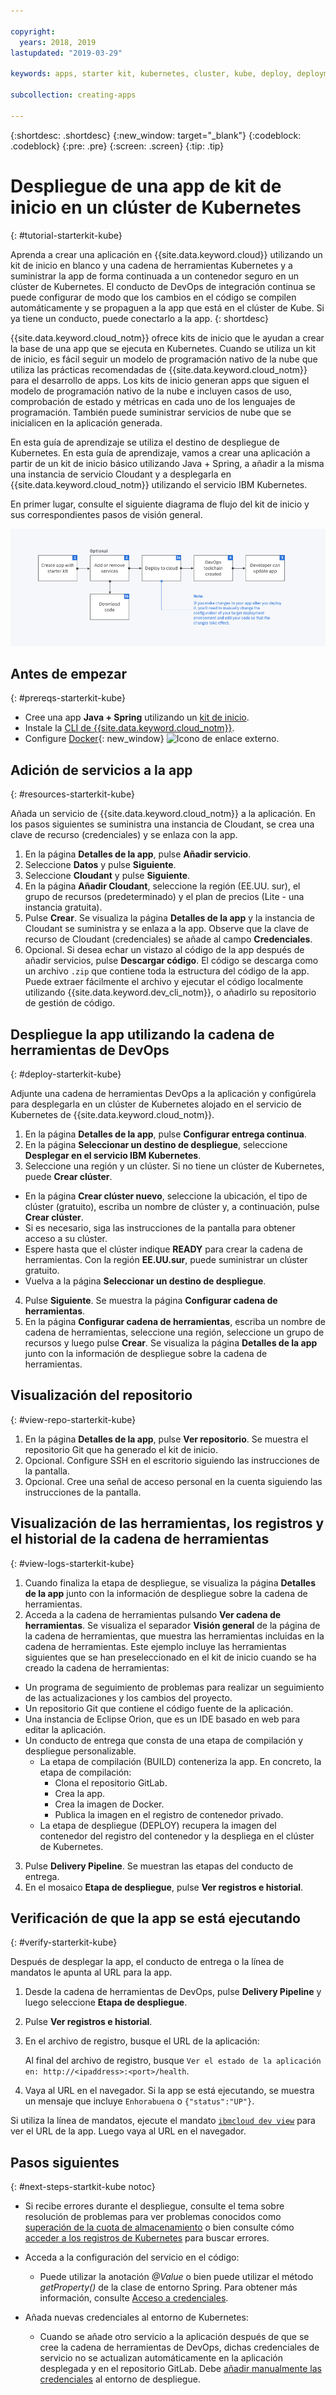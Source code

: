 ```yaml
---

copyright:
  years: 2018, 2019
lastupdated: "2019-03-29"

keywords: apps, starter kit, kubernetes, cluster, kube, deploy, deployment

subcollection: creating-apps

---
```


{:shortdesc: .shortdesc}
{:new_window: target="_blank"}
{:codeblock: .codeblock}
{:pre: .pre}
{:screen: .screen}
{:tip: .tip}

# Despliegue de una app de kit de inicio en un clúster de Kubernetes
{: #tutorial-starterkit-kube}

Aprenda a crear una aplicación en {{site.data.keyword.cloud}} utilizando un kit de inicio en blanco y una cadena de herramientas Kubernetes y a suministrar la app de forma continuada a un contenedor seguro en un clúster de Kubernetes. El conducto de DevOps de integración continua se puede configurar de modo que los cambios en el código se compilen automáticamente y se propaguen a la app que está en el clúster de Kube. Si ya tiene un conducto, puede conectarlo a la app.
{: shortdesc}

{{site.data.keyword.cloud_notm}} ofrece kits de inicio que le ayudan a crear la base de una app que se ejecuta en Kubernetes. Cuando se utiliza un kit de inicio, es fácil seguir un modelo de programación nativo de la nube que utiliza las prácticas recomendadas de {{site.data.keyword.cloud_notm}} para el desarrollo de apps. Los kits de inicio generan apps que siguen el modelo de programación nativo de la nube e incluyen casos de uso, comprobación de estado y métricas en cada uno de los lenguajes de programación. También puede suministrar servicios de nube que se inicialicen en la aplicación generada.

En esta guía de aprendizaje se utiliza el destino de despliegue de Kubernetes. En esta guía de aprendizaje, vamos a crear una aplicación a partir de un kit de inicio básico utilizando Java + Spring, a añadir a la misma una instancia de servicio Cloudant y a desplegarla en {{site.data.keyword.cloud_notm}} utilizando el servicio IBM Kubernetes.

En primer lugar, consulte el siguiente diagrama de flujo del kit de inicio y sus correspondientes pasos de visión general.

![Diagrama de flujo del kit de inicio](../images/starterkit-flow.png) 

## Antes de empezar
{: #prereqs-starterkit-kube}

* Cree una app **Java + Spring** utilizando un [kit de inicio](/docs/apps/tutorials?topic=creating-apps-tutorial-starterkit).
* Instale la [CLI de {{site.data.keyword.cloud_notm}}](/docs/cli?topic=cloud-cli-ibmcloud-cli).
* Configure [Docker](https://www.docker.com/get-started){: new_window} ![Icono de enlace externo](../../icons/launch-glyph.svg "Icono de enlace externo").

## Adición de servicios a la app
{: #resources-starterkit-kube}

Añada un servicio de {{site.data.keyword.cloud_notm}} a la aplicación. En los pasos siguientes se suministra una instancia de Cloudant, se crea una clave de recurso (credenciales) y se enlaza con la app.

1. En la página **Detalles de la app**, pulse **Añadir servicio**.
2. Seleccione **Datos** y pulse **Siguiente**.
3. Seleccione **Cloudant** y pulse **Siguiente**.
4. En la página **Añadir Cloudant**, seleccione la región (EE.UU. sur), el grupo de recursos (predeterminado) y el plan de precios (Lite - una instancia gratuita).
5. Pulse **Crear**. Se visualiza la página **Detalles de la app** y la instancia de Cloudant se suministra y se enlaza a la app. Observe que la clave de recurso de Cloudant (credenciales) se añade al campo **Credenciales**.
6. Opcional. Si desea echar un vistazo al código de la app después de añadir servicios, pulse **Descargar código**. El código se descarga como un archivo `.zip` que contiene toda la estructura del código de la app. Puede extraer fácilmente el archivo y ejecutar el código localmente utilizando {{site.data.keyword.dev_cli_notm}}, o añadirlo su repositorio de gestión de código.

## Despliegue la app utilizando la cadena de herramientas de DevOps
{: #deploy-starterkit-kube}

Adjunte una cadena de herramientas DevOps a la aplicación y configúrela para desplegarla en un clúster de Kubernetes alojado en el servicio de Kubernetes de {{site.data.keyword.cloud_notm}}.

1. En la página **Detalles de la app**, pulse **Configurar entrega continua**.
2. En la página **Seleccionar un destino de despliegue**, seleccione **Desplegar en el servicio IBM Kubernetes**.
3. Seleccione una región y un clúster. Si no tiene un clúster de Kubernetes, puede **Crear clúster**.
  * En la página **Crear clúster nuevo**, seleccione la ubicación, el tipo de clúster (gratuito), escriba un nombre de clúster y, a continuación, pulse **Crear clúster**.
  * Si es necesario, siga las instrucciones de la pantalla para obtener acceso a su clúster.
  * Espere hasta que el clúster indique **READY** para crear la cadena de herramientas. Con la región **EE.UU.sur**, puede suministrar un clúster gratuito.
  * Vuelva a la página **Seleccionar un destino de despliegue**.
4. Pulse **Siguiente**. Se muestra la página **Configurar cadena de herramientas**.
5. En la página **Configurar cadena de herramientas**, escriba un nombre de cadena de herramientas, seleccione una región, seleccione un grupo de recursos y luego pulse **Crear**. Se visualiza la página **Detalles de la app** junto con la información de despliegue sobre la cadena de herramientas.

## Visualización del repositorio
{: #view-repo-starterkit-kube}

1. En la página **Detalles de la app**, pulse **Ver repositorio**. Se muestra el repositorio Git que ha generado el kit de inicio.
2. Opcional. Configure SSH en el escritorio siguiendo las instrucciones de la pantalla.
3. Opcional. Cree una señal de acceso personal en la cuenta siguiendo las instrucciones de la pantalla.

## Visualización de las herramientas, los registros y el historial de la cadena de herramientas
{: #view-logs-starterkit-kube}

1. Cuando finaliza la etapa de despliegue, se visualiza la página **Detalles de la app** junto con la información de despliegue sobre la cadena de herramientas.
2. Acceda a la cadena de herramientas pulsando **Ver cadena de herramientas**. Se visualiza el separador **Visión general** de la página de la cadena de herramientas, que muestra las herramientas incluidas en la cadena de herramientas. Este ejemplo incluye las herramientas siguientes que se han preseleccionado en el kit de inicio cuando se ha creado la cadena de herramientas:
  * Un programa de seguimiento de problemas para realizar un seguimiento de las actualizaciones y los cambios del proyecto.
  * Un repositorio Git que contiene el código fuente de la aplicación.
  * Una instancia de Eclipse Orion, que es un IDE basado en web para editar la aplicación.
  * Un conducto de entrega que consta de una etapa de compilación y despliegue personalizable.
	 * La etapa de compilación (BUILD) conteneriza la app. En concreto, la etapa de compilación:
	   * Clona el repositorio GitLab.
	   * Crea la app.
	   * Crea la imagen de Docker.
	   * Publica la imagen en el registro de contenedor privado.
	 * La etapa de despliegue (DEPLOY) recupera la imagen del contenedor del registro del contenedor y la despliega en el clúster de Kubernetes.
3. Pulse **Delivery Pipeline**. Se muestran las etapas del conducto de entrega.
4. En el mosaico **Etapa de despliegue**, pulse **Ver registros e historial**.

## Verificación de que la app se está ejecutando
{: #verify-starterkit-kube}

Después de desplegar la app, el conducto de entrega o la línea de mandatos le apunta al URL para la app.

1. Desde la cadena de herramientas de DevOps, pulse **Delivery Pipeline** y luego seleccione **Etapa de despliegue**.
2. Pulse **Ver registros e historial**.
3. En el archivo de registro, busque el URL de la aplicación:

    Al final del archivo de registro, busque `Ver el estado de la aplicación en: http://<ipaddress>:<port>/health`.

4. Vaya al URL en el navegador. Si la app se está ejecutando, se muestra un mensaje que incluye `Enhorabuena` o `{"status":"UP"}`.

Si utiliza la línea de mandatos, ejecute el mandato [`ibmcloud dev view`](/docs/cli/idt?topic=cloud-cli-idt-cli#view) para ver el URL de la app. Luego vaya al URL en el navegador.

## Pasos siguientes
{: #next-steps-startkit-kube notoc}

* Si recibe errores durante el despliegue, consulte el tema sobre resolución de problemas para ver problemas conocidos como [superación de la cuota de almacenamiento](/docs/apps?topic=creating-apps-managingapps#exceed_quota) o bien consulte cómo [acceder a los registros de Kubernetes](/docs/apps?topic=creating-apps-managingapps#access_kube_logs) para buscar errores.

* Acceda a la configuración del servicio en el código:
	- Puede utilizar la anotación _@Value_ o bien puede utilizar el método _getProperty()_ de la clase de entorno Spring. Para obtener más información, consulte [Acceso a credenciales](/docs/java-spring?topic=java-spring-configuration#accessing-credentials).

* Añada nuevas credenciales al entorno de Kubernetes:
	- Cuando se añade otro servicio a la aplicación después de que se cree la cadena de herramientas de DevOps, dichas credenciales de servicio no se actualizan automáticamente en la aplicación desplegada y en el repositorio GitLab. Debe [añadir manualmente las credenciales](/docs/apps?topic=creating-apps-add-credentials-kube) al entorno de despliegue.

